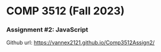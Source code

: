 # COMP 3512 (Fall 2023)
### Assignment #2: JavaScript

Github url: https://vannex2121.github.io/Comp3512Assign2/   
  
